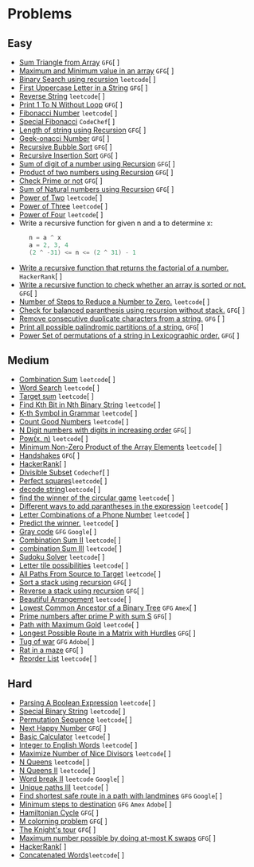 # Problems

## Easy
- [Sum Triangle from Array](https://www.geeksforgeeks.org/sum-triangle-from-array/) `GFG`[ ]
- [Maximum and Minimum value in an array](https://www.geeksforgeeks.org/recursive-programs-to-find-minimum-and-maximum-elements-of-array/) `GFG`[ ]
- [Binary Search using recursion](https://leetcode.com/problems/binary-search/) `leetcode`[ ]
- [First Uppercase Letter in a String](https://www.geeksforgeeks.org/first-uppercase-letter-in-a-string-iterative-and-recursive/) `GFG`[ ]
- [Reverse String](https://leetcode.com/problems/reverse-string/) `leetcode`[ ]
- [Print 1 To N Without Loop](https://practice.geeksforgeeks.org/problems/print-1-to-n-without-using-loops-1587115620/1/) `GFG`[ ]
- [Fibonacci Number](https://leetcode.com/problems/fibonacci-number/) `leetcode`[ ]
- [Special Fibonacci](https://www.codechef.com/problems/FIBXOR01/) `CodeChef`[ ]
- [Length of string using Recursion](https://www.geeksforgeeks.org/program-for-length-of-a-string-using-recursion/) `GFG`[ ]
- [Geek-onacci Number](https://practice.geeksforgeeks.org/problems/geek-onacci-number/0/) `GFG`[ ]
- [Recursive Bubble Sort](https://www.geeksforgeeks.org/recursive-bubble-sort/) `GFG`[ ]
- [Recursive Insertion Sort](https://www.geeksforgeeks.org/recursive-insertion-sort/) `GFG`[ ]
- [Sum of digit of a number using Recursion](https://www.geeksforgeeks.org/sum-digit-number-using-recursion/) `GFG`[ ]
- [Product of two numbers using Recursion](https://www.geeksforgeeks.org/product-2-numbers-using-recursion/) `GFG`[ ]
- [Check Prime or not](https://www.geeksforgeeks.org/recursive-program-prime-number/) `GFG`[ ]
- [Sum of Natural numbers using Recursion](https://www.geeksforgeeks.org/sum-of-natural-numbers-using-recursion/) `GFG`[ ]
- [Power of Two](https://leetcode.com/problems/power-of-two/) `leetcode`[ ]
- [Power of Three](https://leetcode.com/problems/power-of-three/) `leetcode`[ ]
- [Power of Four](https://leetcode.com/problems/power-of-four/) `leetcode`[ ]
- Write a recursive function for given n and a to determine x:
```java
      n = a ^ x 
      a = 2, 3, 4
      (2 ^ -31) <= n <= (2 ^ 31) - 1      
```
- [Write a recursive function that returns the factorial of a number.](https://www.hackerrank.com/challenges/30-recursion/problem) `HackerRank`[ ]
- [Write a recursive function to check whether an array is sorted or not.](https://www.geeksforgeeks.org/program-check-array-sorted-not-iterative-recursive) `GFG`[ ]
- [Number of Steps to Reduce a Number to Zero.](https://leetcode.com/problems/number-of-steps-to-reduce-a-number-to-zero/) `leetcode`[ ]
- [Check for balanced paranthesis using recursion without stack.](https://www.geeksforgeeks.org/check-for-balanced-parenthesis-without-using-stack/) `GFG`[ ]
- [Remove consecutive duplicate characters from a string.](https://www.geeksforgeeks.org/remove-consecutive-duplicates-string/) `GFG` [ ]
- [Print all possible palindromic partitions of a string.](https://www.geeksforgeeks.org/given-a-string-print-all-possible-palindromic-partition/) `GFG`[ ]
- [Power Set of permutations of a string in Lexicographic order.](https://www.geeksforgeeks.org/powet-set-lexicographic-order/) `GFG`[ ]

## Medium
- [Combination Sum](https://leetcode.com/problems/combination-sum/) `leetcode`[ ]
- [Word Search](https://leetcode.com/problems/word-search/) `leetcode`[ ]
- [Target sum](https://leetcode.com/problems/target-sum/) `leetcode`[ ]
- [Find Kth Bit in Nth Binary String](https://leetcode.com/problems/find-kth-bit-in-nth-binary-string/) `leetcode`[ ]
- [K-th Symbol in Grammar](https://leetcode.com/problems/k-th-symbol-in-grammar/) `leetcode`[ ]
- [Count Good Numbers](https://leetcode.com/problems/count-good-numbers/) `leetcode`[ ]
- [N Digit numbers with digits in increasing order](https://practice.geeksforgeeks.org/problems/n-digit-numbers-with-digits-in-increasing-order5903/1/) `GFG`[ ]
- [Pow(x, n)](https://leetcode.com/problems/powx-n/) `leetcode`[ ]
- [Minimum Non-Zero Product of the Array Elements](https://leetcode.com/problems/minimum-non-zero-product-of-the-array-elements/) `leetcode`[ ]
- [Handshakes](https://practice.geeksforgeeks.org/problems/handshakes1303/1/) `GFG`[ ]
- [HackerRank](https://www.hackerrank.com/domains/algorithms?filters%5Bsubdomains%5D%5B%5D=recursion&filters%5Bdifficulty%5D%5B%5D=medium)[ ]
- [Divisible Subset](https://www.codechef.com/problems/DIVSUBS)  `Codechef`[ ]
- [Perfect squares](https://leetcode.com/problems/perfect-squares/)`leetcode`[ ]
- [decode string](https://leetcode.com/problems/decode-string/)`leetcode`[ ]
- [find the winner of the circular game](https://leetcode.com/problems/find-the-winner-of-the-circular-game/) `leetcode`[ ]
- [Different ways to add parantheses in the expression](https://leetcode.com/problems/different-ways-to-add-parentheses/) `leetcode`[ ]
- [Letter Combinations of a Phone Number](https://leetcode.com/problems/letter-combinations-of-a-phone-number/) `leetcode`[ ]
- [Predict the winner.](https://leetcode.com/problems/predict-the-winner/) `leetcode`[ ]
- [Gray code](https://practice.geeksforgeeks.org/problems/gray-code-1611215248/1/) `GFG` `Google`[ ]
- [Combination Sum II](https://leetcode.com/problems/combination-sum-ii/) `leetcode`[ ]
- [combination Sum III](https://leetcode.com/problems/combination-sum-iii/) `leetcode`[ ]
- [Sudoku Solver](https://leetcode.com/problems/sudoku-solver/) `leetcode`[ ]
- [Letter tile possibilities](https://leetcode.com/problems/letter-tile-possibilities/) `leetcode`[ ]
- [All Paths From Source to Target](https://leetcode.com/problems/all-paths-from-source-to-target/) `leetcode`[ ]
- [Sort a stack using recursion](https://www.geeksforgeeks.org/sort-a-stack-using-recursion/) `GFG`[ ]
- [Reverse a stack using recursion](https://www.geeksforgeeks.org/reverse-a-stack-using-recursion/) `GFG`[ ]
- [Beautiful Arrangement](https://leetcode.com/problems/beautiful-arrangement/) `leetcode`[ ]
- [Lowest Common Ancestor of a Binary Tree](https://practice.geeksforgeeks.org/problems/lowest-common-ancestor-in-a-binary-tree/1/) `GFG` `Amex`[ ]
- [Prime numbers after prime P with sum S](https://www.geeksforgeeks.org/prime-numbers-after-prime-p-with-sum-s/) `GFG`[ ]
- [Path with Maximum Gold](https://leetcode.com/problems/path-with-maximum-gold/) `leetcode`[ ]
- [Longest Possible Route in a Matrix with Hurdles](https://www.geeksforgeeks.org/longest-possible-route-in-a-matrix-with-hurdles/) `GFG`[ ]
- [Tug of war](https://www.geeksforgeeks.org/tug-of-war/) `GFG` `Adobe`[ ]
- [Rat in a maze](https://www.geeksforgeeks.org/rat-in-a-maze-backtracking-2/) `GFG`[ ]
- [Reorder List](https://leetcode.com/problems/reorder-list/) `leetcode`[ ]

## Hard
- [Parsing A Boolean Expression](https://leetcode.com/problems/parsing-a-boolean-expression/) `leetcode`[ ]
- [Special Binary String](https://leetcode.com/problems/special-binary-string/) `leetcode`[ ]
- [Permutation Sequence](https://leetcode.com/problems/permutation-sequence/) `leetcode`[ ]
- [Next Happy Number](https://practice.geeksforgeeks.org/problems/next-happy-number4538/1/) `GFG`[ ]
- [Basic Calculator](https://leetcode.com/problems/basic-calculator/) `leetcode`[ ]
- [Integer to English Words](https://leetcode.com/problems/integer-to-english-words/) `leetcode`[ ]
- [Maximize Number of Nice Divisors](https://leetcode.com/problems/maximize-number-of-nice-divisors/) `leetcode`[ ]
- [N Queens](https://leetcode.com/problems/n-queens/) `leetcode`[ ]
- [N Queens II](https://leetcode.com/problems/n-queens-ii/) `leetcode`[ ]
- [Word break II](https://leetcode.com/problems/word-break-ii/) `leetcode` `Google`[ ]
- [Unique paths III](https://leetcode.com/problems/unique-paths-iii/) `leetcode`[ ]
- [Find shortest safe route in a path with landmines](https://www.geeksforgeeks.org/find-shortest-safe-route-in-a-path-with-landmines/) `GFG` `Google`[ ]
- [Minimum steps to destination](https://practice.geeksforgeeks.org/problems/minimum-number-of-steps-to-reach-a-given-number5234/1/) `GFG` `Amex` `Adobe`[ ]
- [Hamiltonian Cycle](https://www.geeksforgeeks.org/hamiltonian-cycle-backtracking-6/) `GFG`[ ]
- [M colorning problem](https://www.geeksforgeeks.org/m-coloring-problem-backtracking-5/) `GFG`[ ]
- [The Knight's tour](https://www.geeksforgeeks.org/the-knights-tour-problem-backtracking-1/) `GFG`[ ]
- [Maximum number possible by doing at-most K swaps](https://www.geeksforgeeks.org/find-maximum-number-possible-by-doing-at-most-k-swaps/) `GFG`[ ]
- [HackerRank](https://www.hackerrank.com/domains/algorithms?filters%5Bsubdomains%5D%5B%5D=recursion&filters%5Bdifficulty%5D%5B%5D=hard)[ ]
- [Concatenated Words](https://leetcode.com/problems/concatenated-words/)`leetcode`[ ]

